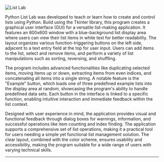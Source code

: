 ![List Lab](https://github.com/sourceduty/Python_List_Lab/assets/123030236/87157020-dded-4cf9-ba84-c4431f4dfd17)

Python List Lab was developed to teach or learn how to create and control lists using Python. Build using the Tkinter library, this program creates a graphical user interface (GUI) for a versatile list-making application. It features an 800x600 window with a blue-background list display area where users can view their list items in white text for better readability. The layout organizes various function-triggering buttons on the left side, adjacent to a text entry field at the top for user input. Users can add items to the list, select and remove items, and perform a variety of list manipulations such as sorting, reversing, and shuffling.

The program includes advanced functionalities like duplicating selected items, moving items up or down, extracting items from even indices, and concatenating all items into a single string. A notable feature is the "Example" button, which loads one of three predefined example lists into the display area at random, showcasing the program's ability to handle predefined data sets. Each button in the interface is linked to a specific function, enabling intuitive interaction and immediate feedback within the list context.

Designed with user experience in mind, the application provides visual and functional feedback through dialog boxes for warnings, information, and successful operations like item counting and index finding. The application supports a comprehensive set of list operations, making it a practical tool for users needing a simple yet functional list management solution. The clear layout, combined with the color scheme, ensures usability and accessibility, making the program suitable for a wide range of users with varying technical skills.

***

